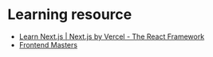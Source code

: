# Learning resource

- [Learn Next.js | Next.js by Vercel - The React Framework](https://nextjs.org/learn)
- [Frontend Masters](https://frontendmasters.com/)

